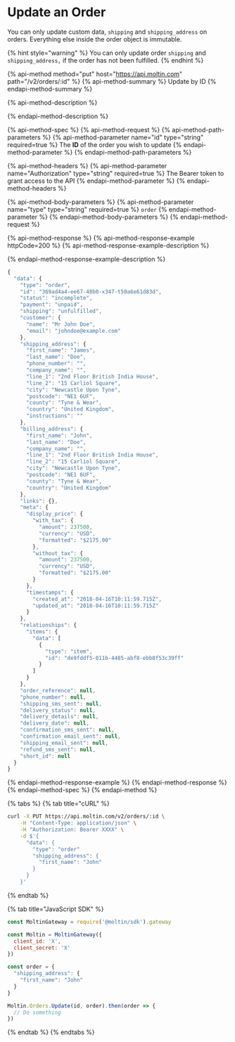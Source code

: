 # Update an Order

You can only update custom data, `shipping` and `shipping_address` on orders. Everything else inside the order object is immutable.

{% hint style="warning" %}
You can only update order `shipping` and `shipping_address,` if the order has not been fulfilled.
{% endhint %}

{% api-method method="put" host="https://api.moltin.com" path="/v2/orders/:id" %}
{% api-method-summary %}
Update by ID
{% endapi-method-summary %}

{% api-method-description %}

{% endapi-method-description %}

{% api-method-spec %}
{% api-method-request %}
{% api-method-path-parameters %}
{% api-method-parameter name="id" type="string" required=true %}
The **ID** of the order you wish to update
{% endapi-method-parameter %}
{% endapi-method-path-parameters %}

{% api-method-headers %}
{% api-method-parameter name="Authorization" type="string" required=true %}
The Bearer token to grant access to the API
{% endapi-method-parameter %}
{% endapi-method-headers %}

{% api-method-body-parameters %}
{% api-method-parameter name="type" type="string" required=true %}
`order`
{% endapi-method-parameter %}
{% endapi-method-body-parameters %}
{% endapi-method-request %}

{% api-method-response %}
{% api-method-response-example httpCode=200 %}
{% api-method-response-example-description %}

{% endapi-method-response-example-description %}

```javascript
{
  "data": {
    "type": "order",
    "id": "369ad4a4-ee67-48b0-x347-t50a6e61d83d",
    "status": "incomplete",
    "payment": "unpaid",
    "shipping": "unfulfilled",
    "customer": {
      "name": "Mr John Doe",
      "email": "johndoe@example.com"
    },
    "shipping_address": {
      "first_name": "James",
      "last_name": "Doe",
      "phone_number": "",
      "company_name": "",
      "line_1": "2nd Floor British India House",
      "line_2": "15 Carliol Square",
      "city": "Newcastle Upon Tyne",
      "postcode": "NE1 6UF",
      "county": "Tyne & Wear",
      "country": "United Kingdom",
      "instructions": ""
    },
    "billing_address": {
      "first_name": "John",
      "last_name": "Doe",
      "company_name": "",
      "line_1": "2nd Floor British India House",
      "line_2": "15 Carliol Square",
      "city": "Newcastle Upon Tyne",
      "postcode": "NE1 6UF",
      "county": "Tyne & Wear",
      "country": "United Kingdom"
    },
    "links": {},
    "meta": {
      "display_price": {
        "with_tax": {
          "amount": 237500,
          "currency": "USD",
          "formatted": "$2175.00"
        },
        "without_tax": {
          "amount": 237500,
          "currency": "USD",
          "formatted": "$2175.00"
        }
      },
      "timestamps": {
        "created_at": "2018-04-16T10:11:59.715Z",
        "updated_at": "2018-04-16T10:11:59.715Z"
      }
    },
    "relationships": {
      "items": {
        "data": [
          {
            "type": "item",
            "id": "de9fddf5-011b-4485-abf8-ebb8f53c39ff"
          }
        ]
      }
    },
    "order_reference": null,
    "phone_number": null,
    "shipping_sms_sent": null,
    "delivery_status": null,
    "delivery_details": null,
    "delivery_date": null,
    "confirmation_sms_sent": null,
    "confirmation_email_sent": null,
    "shipping_email_sent": null,
    "refund_sms_sent": null,
    "short_id": null
  }
}
```
{% endapi-method-response-example %}
{% endapi-method-response %}
{% endapi-method-spec %}
{% endapi-method %}

{% tabs %}
{% tab title="cURL" %}
```bash
curl -X PUT https://api.moltin.com/v2/orders/:id \
    -H "Content-Type: application/json" \
    -H "Authorization: Bearer XXXX" \
    -d $'{
      "data": {
        "type": "order"
        "shipping_address": {
          "first_name": "John"
        }
      }
    }'
```
{% endtab %}

{% tab title="JavaScript SDK" %}
```javascript
const MoltinGateway = require('@moltin/sdk').gateway

const Moltin = MoltinGateway({
  client_id: 'X',
  client_secret: 'X'
})

const order = {
  "shipping_address": {
    "first_name": "John"
  }
}

Moltin.Orders.Update(id, order).then(order => {
  // Do something
})
```
{% endtab %}
{% endtabs %}

